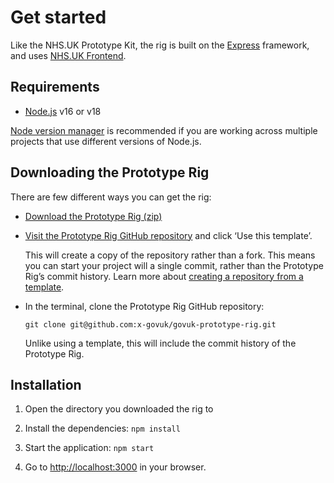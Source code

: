 # Get started

Like the NHS.UK Prototype Kit, the rig is built on the [Express](http://expressjs.com/) framework, and uses [NHS.UK Frontend](https://github.com/nhsuk/nhsuk-frontend).

## Requirements

* [Node.js](https://nodejs.org/en/) v16 or v18

[Node version manager](https://github.com/nvm-sh/nvm) is recommended if you are working across multiple projects that use different versions of Node.js.

## Downloading the Prototype Rig

There are few different ways you can get the rig:

* [Download the Prototype Rig (zip)](https://github.com/x-govuk/govuk-prototype-rig/archive/refs/heads/main.zip)

* [Visit the Prototype Rig GitHub repository](https://github.com/x-govuk/govuk-prototype-rig/) and click ‘Use this template’.

  This will create a copy of the repository rather than a fork. This means you can start your project will a single commit, rather than the Prototype Rig’s commit history. Learn more about [creating a repository from a template](https://docs.github.com/en/repositories/creating-and-managing-repositories/creating-a-repository-from-a-template).

* In the terminal, clone the Prototype Rig GitHub repository:

    ```shell
    git clone git@github.com:x-govuk/govuk-prototype-rig.git
    ```

  Unlike using a template, this will include the commit history of the Prototype Rig.

## Installation

1. Open the directory you downloaded the rig to

2. Install the dependencies: `npm install`

3. Start the application: `npm start`

4. Go to <http://localhost:3000> in your browser.
